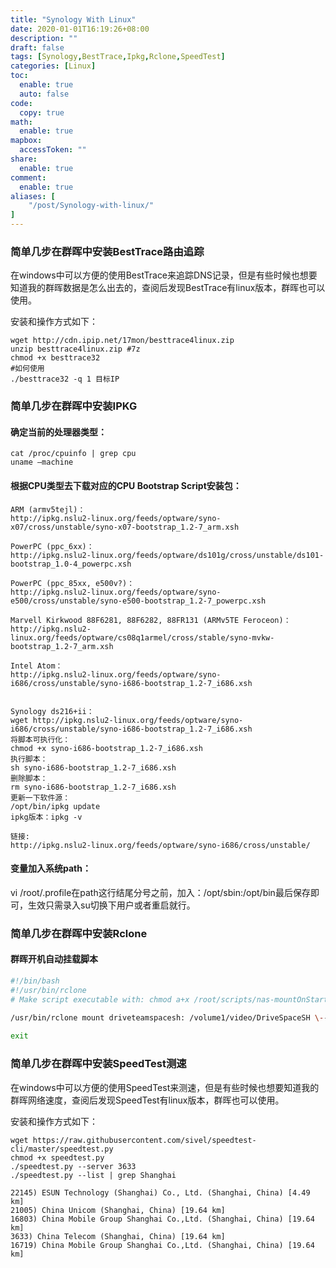 ```yaml
---
title: "Synology With Linux"
date: 2020-01-01T16:19:26+08:00
description: ""
draft: false
tags: [Synology,BestTrace,Ipkg,Rclone,SpeedTest]
categories: [Linux]
toc:
  enable: true
  auto: false
code:
  copy: true
math:
  enable: true
mapbox:
  accessToken: ""
share:
  enable: true
comment:
  enable: true
aliases: [
    "/post/Synology-with-linux/"
]
---
```


<!--more-->

### 简单几步在群晖中安装BestTrace路由追踪

在windows中可以方便的使用BestTrace来追踪DNS记录，但是有些时候也想要知道我的群晖数据是怎么出去的，查阅后发现BestTrace有linux版本，群晖也可以使用。

安装和操作方式如下：

```text
wget http://cdn.ipip.net/17mon/besttrace4linux.zip
unzip besttrace4linux.zip #7z
chmod +x besttrace32
#如何使用
./besttrace32 -q 1 目标IP
```

### 简单几步在群晖中安装IPKG

#### **确定当前的处理器类型：**

```text
cat /proc/cpuinfo | grep cpu
uname –machine 
```

#### **根据CPU类型去下载对应的CPU Bootstrap Script安装包：**

```text
ARM (armv5tejl)：
http://ipkg.nslu2-linux.org/feeds/optware/syno-x07/cross/unstable/syno-x07-bootstrap_1.2-7_arm.xsh
 
PowerPC (ppc_6xx)：
http://ipkg.nslu2-linux.org/feeds/optware/ds101g/cross/unstable/ds101-bootstrap_1.0-4_powerpc.xsh
 
PowerPC (ppc_85xx, e500v?)：
http://ipkg.nslu2-linux.org/feeds/optware/syno-e500/cross/unstable/syno-e500-bootstrap_1.2-7_powerpc.xsh
 
Marvell Kirkwood 88F6281, 88F6282, 88FR131 (ARMv5TE Feroceon)：
http://ipkg.nslu2-linux.org/feeds/optware/cs08q1armel/cross/stable/syno-mvkw-bootstrap_1.2-7_arm.xsh
 
Intel Atom：
http://ipkg.nslu2-linux.org/feeds/optware/syno-i686/cross/unstable/syno-i686-bootstrap_1.2-7_i686.xsh
 
```

```text
Synology ds216+ii：
wget http://ipkg.nslu2-linux.org/feeds/optware/syno-i686/cross/unstable/syno-i686-bootstrap_1.2-7_i686.xsh
将脚本可执行化：
chmod +x syno-i686-bootstrap_1.2-7_i686.xsh 
执行脚本：
sh syno-i686-bootstrap_1.2-7_i686.xsh 
删除脚本：
rm syno-i686-bootstrap_1.2-7_i686.xsh 
更新一下软件源：
/opt/bin/ipkg update
ipkg版本：ipkg -v

链接:
http://ipkg.nslu2-linux.org/feeds/optware/syno-i686/cross/unstable/
```

#### **变量加入系统path：**

vi /root/.profile在path这行结尾分号之前，加入：/opt/sbin:/opt/bin最后保存即可，生效只需录入su切换下用户或者重启就行。 

### 简单几步在群晖中安装Rclone

#### 群晖开机自动挂载脚本

```bash
#!/bin/bash
#!/usr/bin/rclone
# Make script executable with: chmod a+x /root/scripts/nas-mountOnStartup.sh

/usr/bin/rclone mount driveteamspacesh: /volume1/video/DriveSpaceSH \--config=/root/.config/rclone/rclone.conf \--allow-other \--dir-cache-time 672h \--vfs-cache-max-age 675h \--vfs-read-chunk-size 64M \--vfs-read-chunk-size-limit 1G \--buffer-size 32M &
	
exit
```

### 简单几步在群晖中安装SpeedTest测速

在windows中可以方便的使用SpeedTest来测速，但是有些时候也想要知道我的群晖网络速度，查阅后发现SpeedTest有linux版本，群晖也可以使用。

安装和操作方式如下：

```text
wget https://raw.githubusercontent.com/sivel/speedtest-cli/master/speedtest.py
chmod +x speedtest.py
./speedtest.py --server 3633
./speedtest.py --list | grep Shanghai
```

```text
22145) ESUN Technology (Shanghai) Co., Ltd. (Shanghai, China) [4.49 km] 
21005) China Unicom (Shanghai, China) [19.64 km] 
16803) China Mobile Group Shanghai Co.,Ltd. (Shanghai, China) [19.64 km] 
3633) China Telecom (Shanghai, China) [19.64 km] 
16719) China Mobile Group Shanghai Co.,Ltd. (Shanghai, China) [19.64 km]
```
